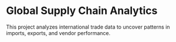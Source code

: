 # Global Supply Chain Analytics
This project analyzes international trade data to uncover patterns in imports, exports, and vendor performance.

